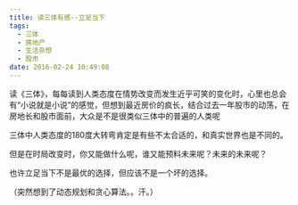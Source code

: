 ```yaml
---
title: 读三体有感--立足当下
tags:
  - 三体
  - 房地产
  - 生活杂想
  - 股市
date: 2016-02-24 10:49:08
---
```


读《三体》，每每读到人类态度在情势改变而发生近乎可笑的变化时，心里也总会有“小说就是小说”的感觉，但想到最近房价的疯长，结合过去一年股市的动荡，在房地长和股市面前，大众是不是很类似三体中的普遍的人类呢

三体中人类态度的180度大转弯肯定是有些不太合适的，和真实世界也是不同的。

但是在时局改变时，你又能做什么呢，谁又能预料未来呢？未来的未来呢？

也许立足当下不是最优的选择，但应该不是一个坏的选择。

（突然想到了动态规划和贪心算法。。汗。）